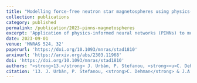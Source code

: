```yaml
---
title: "Modelling force-free neutron star magnetospheres using physics-informed neural networks"
collection: publications
category: published
permalink: /publication/2023-pinns-magnetospheres
excerpt: 'Application of physics-informed neural networks (PINNs) to model force-free magnetospheres around neutron stars, bridging machine learning and astrophysical modeling.'
date: 2023-09-01
venue: 'MNRAS 524, 32'
paperurl: 'https://doi.org/10.1093/mnras/stad1810'
arxivurl: 'https://arxiv.org/abs/2303.11968'
doi: 'https://doi.org/10.1093/mnras/stad1810'
authors: "<strong>13.</strong> J. Urbàn, P. Stefanou, <strong><u>C. Dehman</u></strong>, J.A. Pons"
citation: '13. J. Urbàn, P. Stefanou, <strong>C. Dehman</strong> & J.A. Pons (2023). <small><strong>Modelling force-free neutron star magnetospheres using physics-informed neural networks</strong></small>. <em>MNRAS <b>524</b>, 32</em>. (<a href="https://arxiv.org/abs/2303.11968">arXiv</a>, <a href="https://ui.adsabs.harvard.edu/abs/2023arXiv230311968U/abstract">ADS</a>, <a href="https://doi.org/10.1093/mnras/stad1810">DOI</a>)'
---
```

